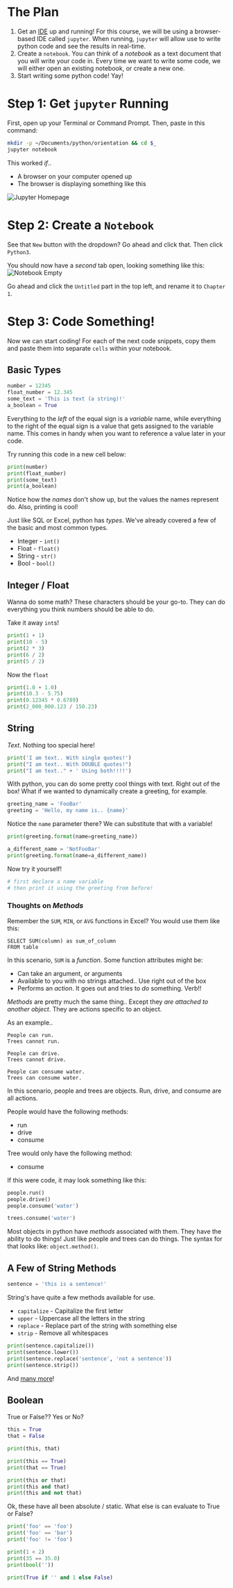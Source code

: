 # The Plan

1. Get an [IDE](https://en.wikipedia.org/wiki/Integrated_development_environment) up and running!
For this course, we will be using a browser-based IDE called `jupyter`.
When running, `jupyter` will allow use to write python code and see the results in real-time.
2. Create a `notebook`. 
You can think of a _notebook_ as a text document that you will write your code in. 
Every time we want to write some code, we will either open an existing notebook, or create a new one.
3. Start writing some python code!
Yay!

# Step 1: Get `jupyter` Running

First, open up your Terminal or Command Prompt.
Then, paste in this command: 

```sh
mkdir -p ~/Documents/python/orientation && cd $_
jupyter notebook
```

This worked _if_..
* A browser on your computer opened up
* The browser is displaying something like this

![Jupyter Homepage](./images/jupyter_home.png)

# Step 2: Create a `Notebook`

See that `New` button with the dropdown?
Go ahead and click that. 
Then click `Python3`.

You should now have a _second_ tab open, looking something like this: 
![Notebook Empty](./images/jupyter_notebook_empty.png)

Go ahead and click the `Untitled` part in the top left, and rename it to `Chapter 1`.

# Step 3: Code Something!

Now we can start coding!
For each of the next code snippets, copy them and paste them into separate `cells` within your notebook.

## Basic Types

```python
number = 12345
float_number = 12.345
some_text = 'This is text (a string)!'
a_boolean = True
```

Everything to the _left_ of the equal sign is a _variable_ name, while everything to the right of the equal sign is a value that gets assigned to the variable name. 
This comes in handy when you want to reference a value later in your code. 

Try running this code in a new cell below: 
```python
print(number)
print(float_number)
print(some_text)
print(a_boolean)
```

Notice how the _names_ don't show up, but the values the names represent do.
Also, printing is cool!

Just like SQL or Excel, python has _types_.
We've already covered a few of the basic and most common types. 

* Integer - `int()`
* Float - `float()`
* String - `str()`
* Bool - `bool()`

## Integer / Float

Wanna do some math? 
These characters should be your go-to.
They can do everything you think numbers should be able to do.

Take it away `int`s!
```python
print(1 + 1)
print(10 - 5)
print(2 * 3)
print(6 / 2)
print(5 / 2)
```

Now the `float`
```python
print(1.0 + 1.0)
print(10.3 - 5.75)
print(0.12345 * 0.6789)
print(2_000_000.123 / 150.23)
```

## String

_Text_.
Nothing too special here!
 
```python
print('I am text.. With single quotes!')
print("I am text.. With DOUBLE quotes!")
print("I am text.." + ' Using both!!!!')
```

With python, you can do some pretty cool things with text.
Right out of the box!
What if we wanted to dynamically create a greeting, for example.
```python
greeting_name = 'FooBar'
greeting = 'Hello, my name is.. {name}'
```

Notice the `name` parameter there?
We can substitute that with a variable!
```python
print(greeting.format(name=greeting_name))

a_different_name = 'NotFooBar'
print(greeting.format(name=a_different_name))
```

Now try it yourself!
```python
# first declare a name variable
# then print it using the greeting from before!
```

### Thoughts on _Methods_

Remember the `SUM`, `MIN`, or `AVG` functions in Excel?
You would use them like this: 
```postgresql
SELECT SUM(column) as sum_of_column 
FROM table
```

In this scenario, `SUM` is a _function_. 
Some function attributes might be:
* Can take an argument, or arguments
* Available to you with no strings attached.. 
Use right out of the box
* Performs an _action_.
It goes out and tries to _do_ something. 
Verb!!

_Methods_ are pretty much the same thing..
Except they _are attached to another object_. 
They are actions specific to an object. 

As an example.. 
```
People can run.
Trees cannot run.

People can drive.
Trees cannot drive.

People can consume water.
Trees can consume water.
```

In this scenario, people and trees are objects.
Run, drive, and consume are all actions. 

People would have the following methods: 
* run
* drive
* consume 

Tree would only have the following method:
* consume

If this were code, it may look something like this:
```python
people.run()
people.drive()
people.consume('water')

trees.consume('water')
```

Most objects in python have _methods_ associated with them. 
They have the ability to do things!
Just like people and trees can do things.
The syntax for that looks like: `object.method()`.

## A Few of String Methods
```python
sentence = 'this is a sentence!'
```

String's have quite a few methods available for use.
* `capitalize` - Capitalize the first letter
* `upper` - Uppercase all the letters in the string
* `replace` - Replace part of the string with something else
* `strip` - Remove all whitespaces

```python
print(sentence.capitalize())
print(sentence.lower())
print(sentence.replace('sentence', 'not a sentence'))
print(sentence.strip())
```

And [many more](https://docs.python.org/2.5/lib/string-methods.html)!

## Boolean

True or False?? 
Yes or No? 

```python
this = True
that = False

print(this, that)
```

```python
print(this == True)
print(that == True)
```

```python
print(this or that)
print(this and that)
print(this and not that)
```

Ok, these have all been absolute / static. 
What else is can evaluate to True or False?

```python
print('foo' == 'foo')
print('foo' == 'bar')
print('foo' != 'foo')

print(1 < 2)
print(35 == 35.0)
print(bool(''))
```

```python
print(True if '' and 1 else False)
```
